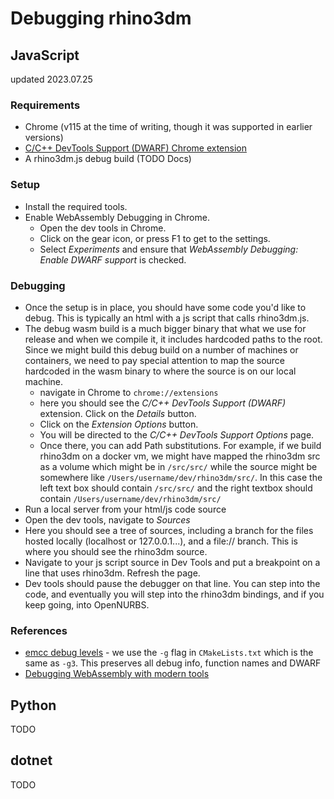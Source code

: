 # Debugging rhino3dm

## JavaScript

updated 2023.07.25
### Requirements
- Chrome (v115 at the time of writing, though it was supported in earlier versions)
- [C/C++ DevTools Support (DWARF) Chrome extension](https://chrome.google.com/webstore/detail/cc%20%20-devtools-support-dwa/pdcpmagijalfljmkmjngeonclgbbannb)
- A rhino3dm.js debug build (TODO Docs)

### Setup
- Install the required tools.
- Enable WebAssembly Debugging in Chrome.
  - Open the dev tools in Chrome.
  - Click on the gear icon, or press F1 to get to the settings.
  - Select _Experiments_ and ensure that _WebAssembly Debugging: Enable DWARF support_ is checked.

### Debugging
- Once the setup is in place, you should have some code you'd like to debug. This is typically an html with a js script that calls rhino3dm.js.
- The debug wasm build is a much bigger binary that what we use for release and when we compile it, it includes hardcoded paths to the root. Since we might build this debug build on a number of machines or containers, we need to pay special attention to map the source hardcoded in the wasm binary to where the source is on our local machine.
  - navigate in Chrome to `chrome://extensions`
  - here you should see the _C/C++ DevTools Support (DWARF)_ extension. Click on the _Details_ button.
  - Click on the _Extension Options_ button.
  - You will be directed to the _C/C++ DevTools Support Options_ page.
  - Once there, you can add Path substitutions. For example, if we build rhino3dm on a docker vm, we might have mapped the rhino3dm src as a volume which might be in `/src/src/` while the source might be somewhere like `/Users/username/dev/rhino3dm/src/`. In this case the left text box should contain `/src/src/` and the right textbox should contain `/Users/username/dev/rhino3dm/src/`
- Run a local server from your html/js code source
- Open the dev tools, navigate to _Sources_
- Here you should see a tree of sources, including a branch for the files hosted locally (localhost or 127.0.0.1...), and a file:// branch. This is where you should see the rhino3dm source.
- Navigate to your js script source in Dev Tools and put a breakpoint on a line that uses rhino3dm. Refresh the page. 
- Dev tools should pause the debugger on that line. You can step into the code, and eventually you will step into the rhino3dm bindings, and if you keep going, into OpenNURBS.

### References
- [emcc debug levels](https://emscripten.org/docs/tools_reference/emcc.html#emcc-gn) - we use the `-g` flag in `CMakeLists.txt` which is the same as `-g3`. This preserves all debug info, function names and DWARF
- [Debugging WebAssembly with modern tools](https://developer.chrome.com/blog/wasm-debugging-2020/)

## Python
TODO

## dotnet
TODO